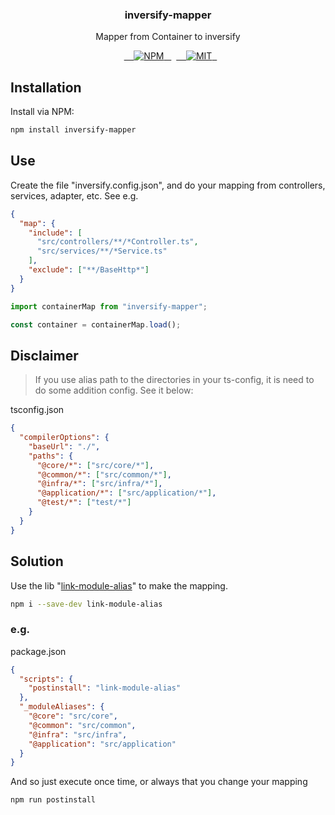 <h3 align="center">inversify-mapper</h3>
<p align="center">Mapper from Container to inversify</p>

<p align="center">
  <a href="https://www.npmjs.com/package/inversify-mapper">
    <img src="https://img.shields.io/npm/v/inversify-mapper.svg" alt="NPM">
  </a>
  <a href="LICENSE">
    <img src="https://img.shields.io/badge/license-MIT-blue.svg?style=flat-square" alt="MIT">
  </a>
</p>

## Installation

Install via NPM:

```bash
npm install inversify-mapper

```

## Use

Create the file "inversify.config.json", and do your mapping from controllers, services, adapter, etc. See e.g.

```json
{
  "map": {
    "include": [
      "src/controllers/**/*Controller.ts",
      "src/services/**/*Service.ts"
    ],
    "exclude": ["**/BaseHttp*"]
  }
}
```

```typescript
import containerMap from "inversify-mapper";

const container = containerMap.load();
```

## Disclaimer

> If you use alias path to the directories in your ts-config, it is need to do some addition config. See it below:

tsconfig.json

```json
{
  "compilerOptions": {
    "baseUrl": "./",
    "paths": {
      "@core/*": ["src/core/*"],
      "@common/*": ["src/common/*"],
      "@infra/*": ["src/infra/*"],
      "@application/*": ["src/application/*"],
      "@test/*": ["test/*"]
    }
  }
}
```

## Solution

Use the lib "[link-module-alias](https://www.npmjs.com/package/link-module-alias)" to make the mapping.

```bash
npm i --save-dev link-module-alias
```

### e.g.

package.json

```json
{
  "scripts": {
    "postinstall": "link-module-alias"
  },
  "_moduleAliases": {
    "@core": "src/core",
    "@common": "src/common",
    "@infra": "src/infra",
    "@application": "src/application"
  }
}
```

And so just execute once time, or always that you change your mapping

```bash
npm run postinstall
```
